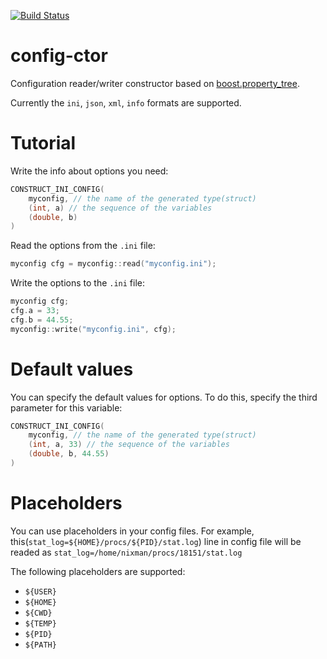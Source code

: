 [![Build Status](https://travis-ci.org/niXman/config-ctor.svg?branch=master)](https://travis-ci.org/niXman/config-ctor)

config-ctor
===========

Configuration reader/writer constructor based on [boost.property_tree](http://www.boost.org/doc/libs/1_59_0/libs/property_tree/index.html).

Currently the `ini`, `json`, `xml`, `info` formats are supported.


Tutorial
===========
Write the info about options you need:
```cpp
CONSTRUCT_INI_CONFIG(
	myconfig, // the name of the generated type(struct)
	(int, a) // the sequence of the variables
	(double, b)
)
```
Read the options from the `.ini` file:
```cpp
myconfig cfg = myconfig::read("myconfig.ini");
```
Write the options to the `.ini` file:
```cpp
myconfig cfg;
cfg.a = 33;
cfg.b = 44.55;
myconfig::write("myconfig.ini", cfg);
```

Default values
===========
You can specify the default values for options. To do this, specify the third parameter for this variable:
```cpp
CONSTRUCT_INI_CONFIG(
	myconfig, // the name of the generated type(struct)
	(int, a, 33) // the sequence of the variables
	(double, b, 44.55)
)
```

Placeholders
===========
You can use placeholders in your config files.
For example, this(`stat_log=${HOME}/procs/${PID}/stat.log`) line in config file will be readed as `stat_log=/home/nixman/procs/18151/stat.log`

The following placeholders are supported:
 - `${USER}`
 - `${HOME}`
 - `${CWD}`
 - `${TEMP}`
 - `${PID}`
 - `${PATH}`
